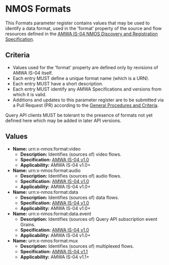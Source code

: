 # NMOS Formats

This Formats parameter register contains values that may be used to identify a data format, used in the 'format' property of the source and flow resources defined in the [AMWA IS-04 NMOS Discovery and Registration Specification](https://github.com/AMWA-TV/nmos-discovery-registration).

## Criteria

- Values used for the 'format' property are defined only by revisions of AMWA IS-04 itself.
- Each entry MUST define a unique format name (which is a URN).
- Each entry MUST have a short description.
- Each entry MUST identify any AMWA Specifications and versions from which it is valid.
- Additions and updates to this parameter register are to be submitted via a Pull Request (PR) according to the [General Procedures and Criteria](../common/).

Query API clients MUST be tolerant to the presence of formats not yet defined here which may be added in later API versions.

## Values

- **Name:** urn:x-nmos:format:video
  - **Description:** Identifies (sources of) video flows.
  - **Specification:** [AMWA IS-04 v1.0](https://github.com/AMWA-TV/nmos-discovery-registration/tree/v1.0.x)
  - **Applicability:** AMWA IS-04 v1.0+
- **Name:** urn:x-nmos:format:audio
  - **Description:** Identifies (sources of) audio flows.
  - **Specification:** [AMWA IS-04 v1.0](https://github.com/AMWA-TV/nmos-discovery-registration/tree/v1.0.x)
  - **Applicability:** AMWA IS-04 v1.0+
- **Name:** urn:x-nmos:format:data
  - **Description:** Identifies (sources of) data flows.
  - **Specification:** [AMWA IS-04 v1.0](https://github.com/AMWA-TV/nmos-discovery-registration/tree/v1.0.x)
  - **Applicability:** AMWA IS-04 v1.0+
- **Name:** urn:x-nmos:format:data.event
  - **Description:** Identifies (sources of) Query API subscription event Grains.
  - **Specification:** [AMWA IS-04 v1.0](https://github.com/AMWA-TV/nmos-discovery-registration/tree/v1.0.x)
  - **Applicability:** AMWA IS-04 v1.0+
- **Name:** urn:x-nmos:format:mux
  - **Description:** Identifies (sources of) multiplexed flows.
  - **Specification:** [AMWA IS-04 v1.1](https://github.com/AMWA-TV/nmos-discovery-registration/tree/v1.1.x)
  - **Applicability:** AMWA IS-04 v1.1+
